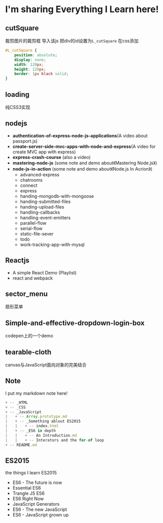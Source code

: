 # I'm sharing Everything I Learn here!

## cutSquare

裁剪图片的裁剪框 导入该js 把div的id设置为`L_cutSquare` 在css添加

```CSS
#L_cutSquare {
	position: absolute;
	display: none;
	width: 120px;
	height: 120px;
	border: 1px black solid;
}
```

## loading

纯CSS3实现

## nodejs

- **authentication-of-express-node-js-applications**(A video about passport.js)
- **create-server-side-mvc-apps-with-node-and-express**(A video for create MVC app with express)
- **express-crash-course** (also a video)
- **mastering-node-js** (some note and demo about《Mastering Node.js》)
- **node-js-in-action** (some note and demo about《Node.js In Acrion》)
	- advanced-express
	- chatrooms
	- connect
	- express
	- handing-mongodb-with-mongoose
	- handing-submitted-files
	- handing-upload-files
	- handling-callbacks
	- handling-event-emitters
	- parallel-flow
	- serial-flow
	- static-file-sever
	- todo
	- work-tracking-app-with-mysql

## Reactjs

- A simple React Demo (Playlist)
- react and webpack

## sector_menu

扇形菜单

## Simple-and-effective-dropdown-login-box

codepen上的一个demo

## tearable-cloth

canvas与JavaScript面向对象的完美结合

## Note

I put my markdown note here!

```javascript
+ -- _HTML
+ -- _CSS
+ -- _JavaScript
|　　+ -- Array.prototype.md
|　　+ -- _Something ablout ES2015
|　　|　　+ -- index.html
|　　+ -- _ES6 in depth
|　　|　　+ -- An Introduction.md
|　　|　　+ -- Interators and the for-of loop
+ -- README.md
```

## ES2015

the things I learn ES2015

- ES6 - The future is now
- Essential ES6
- Trangle JS ES6
- ES6 Right Now
- JavaScript Generators
- ES6 - The new JavaScript
- ES6 - JavaScript grown up
